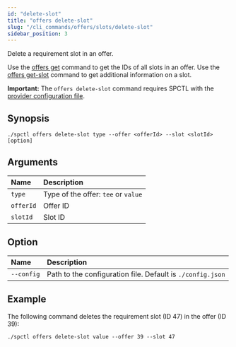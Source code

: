 ```yaml
---
id: "delete-slot"
title: "offers delete-slot"
slug: "/cli_commands/offers/slots/delete-slot"
sidebar_position: 3
---
```


Delete a requirement slot in an offer.

Use the [offers get](/developers/cli_commands/offers/offers/get) command to get the IDs of all slots in an offer. Use the [offers get-slot](/developers/cli_commands/offers/slots/get-slot) command to get additional information on a slot.

**Important:** The `offers delete-slot` command requires SPCTL with the [provider configuration file](/developers/cli_guides/configure#for-offer-providers).

## Synopsis

```
./spctl offers delete-slot type --offer <offerId> --slot <slotId> [option]
```

## Arguments

| **Name** | **Description**                 |
|:---------|:--------------------------------|
|`type`   |Type of the offer: `tee` or `value` |
| `offerId`  |Offer ID  |
| `slotId`  |Slot ID |

## Option

| **Name** |**Description**                |
|:--------------------|:-------------------------------|
| `--config`          |Path to the configuration file. Default is `./config.json` |

## Example

The following command deletes the requirement slot (ID 47) in the offer (ID 39):

```
./spctl offers delete-slot value --offer 39 --slot 47
```